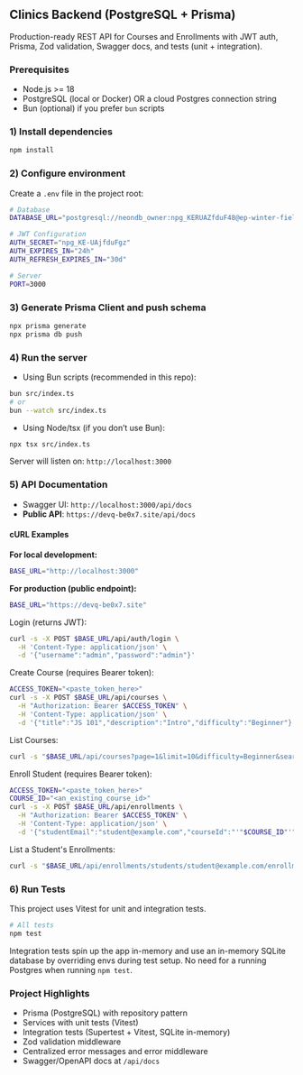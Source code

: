 ## Clinics Backend (PostgreSQL + Prisma)

Production-ready REST API for Courses and Enrollments with JWT auth, Prisma, Zod validation, Swagger docs, and tests (unit + integration).

### Prerequisites

- Node.js >= 18
- PostgreSQL (local or Docker) OR a cloud Postgres connection string
- Bun (optional) if you prefer `bun` scripts

### 1) Install dependencies

```bash
npm install
```

### 2) Configure environment

Create a `.env` file in the project root:

```bash
# Database
DATABASE_URL="postgresql://neondb_owner:npg_KERUAZfduF48@ep-winter-field-a1xywx9o-pooler.ap-southeast-1.aws.neon.tech/neondb?sslmode=require&channel_binding=require"

# JWT Configuration
AUTH_SECRET="npg_KE-UAjfduFgz"
AUTH_EXPIRES_IN="24h"
AUTH_REFRESH_EXPIRES_IN="30d"

# Server
PORT=3000

```

### 3) Generate Prisma Client and push schema

```bash
npx prisma generate
npx prisma db push
```

### 4) Run the server

- Using Bun scripts (recommended in this repo):

```bash
bun src/index.ts
# or
bun --watch src/index.ts
```

- Using Node/tsx (if you don’t use Bun):

```bash
npx tsx src/index.ts
```

Server will listen on: `http://localhost:3000`

### 5) API Documentation

- Swagger UI: `http://localhost:3000/api/docs`
- **Public API**: `https://devq-be0x7.site/api/docs`

#### cURL Examples

**For local development:**

```bash
BASE_URL="http://localhost:3000"
```

**For production (public endpoint):**

```bash
BASE_URL="https://devq-be0x7.site"
```

Login (returns JWT):

```bash
curl -s -X POST $BASE_URL/api/auth/login \
  -H 'Content-Type: application/json' \
  -d '{"username":"admin","password":"admin"}'
```

Create Course (requires Bearer token):

```bash
ACCESS_TOKEN="<paste_token_here>"
curl -s -X POST $BASE_URL/api/courses \
  -H "Authorization: Bearer $ACCESS_TOKEN" \
  -H 'Content-Type: application/json' \
  -d '{"title":"JS 101","description":"Intro","difficulty":"Beginner"}'
```

List Courses:

```bash
curl -s "$BASE_URL/api/courses?page=1&limit=10&difficulty=Beginner&search=js"
```

Enroll Student (requires Bearer token):

```bash
ACCESS_TOKEN="<paste_token_here>"
COURSE_ID="<an_existing_course_id>"
curl -s -X POST $BASE_URL/api/enrollments \
  -H "Authorization: Bearer $ACCESS_TOKEN" \
  -H 'Content-Type: application/json' \
  -d '{"studentEmail":"student@example.com","courseId":"'"$COURSE_ID"'"}'
```

List a Student's Enrollments:

```bash
curl -s "$BASE_URL/api/enrollments/students/student@example.com/enrollments"
```

### 6) Run Tests

This project uses Vitest for unit and integration tests.

```bash
# All tests
npm test
```

Integration tests spin up the app in-memory and use an in-memory SQLite database by overriding envs during test setup. No need for a running Postgres when running `npm test`.

### Project Highlights

- Prisma (PostgreSQL) with repository pattern
- Services with unit tests (Vitest)
- Integration tests (Supertest + Vitest, SQLite in-memory)
- Zod validation middleware
- Centralized error messages and error middleware
- Swagger/OpenAPI docs at `/api/docs`

